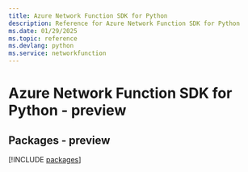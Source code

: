 ```yaml
---
title: Azure Network Function SDK for Python
description: Reference for Azure Network Function SDK for Python
ms.date: 01/29/2025
ms.topic: reference
ms.devlang: python
ms.service: networkfunction
---
```

# Azure Network Function SDK for Python - preview
## Packages - preview
[!INCLUDE [packages](network-function-index.md)]